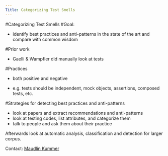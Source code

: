 ```yaml
---
Title: Categorizing Test Smells
---
```

#Categorizing Test Smells
#Goal:


-  identify best practices and anti-patterns in the state of the art and compare with common wisdom 

#Prior work


-  Gaelli & Wampfler did manually look at tests

#Practices


-  both positive and negative


-  e.g. tests should be independent, mock objects, assertions, composed tests, etc.

#Strategies for detecting best practices and anti-patterns 


-  look at papers and extract recommendations and anti-patterns
-  look at testing codes, list attributes, and categorize them
-  talk to people and ask them about their practice

Afterwards look at automatic analysis, classification and detection for larger corpus. 

Contact: [Maudlin Kummer](%base_url%/wiki/alumni/MaudlinKummer)
